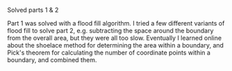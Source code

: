 Solved parts 1 & 2

Part 1 was solved with a flood fill algorithm. I tried a few different variants of flood fill to solve part 2, e.g. subtracting the space around the boundary from the overall area, but they were all too slow. Eventually I learned online about the shoelace method for determining the area within a boundary, and Pick's theorem for calculating the number of coordinate points within a boundary, and combined them.
